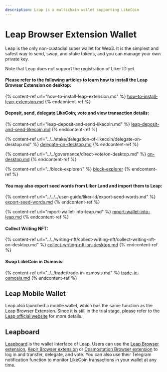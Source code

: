 ```yaml
---
description: Leap is a multichain wallet supporting LikeCoin
---
```


# Leap Browser Extension Wallet

Leap is the only non-custodial super wallet for Web3. It is the simplest and safest way to send, swap, and stake tokens, and you can manage your own private key.

Note that Leap does not support the registration of Liker ID yet.

#### Please refer to the following articles to learn how to install the Leap Browser Extension on desktop:

{% content-ref url="how-to-install-leap-extension.md" %}
[how-to-install-leap-extension.md](how-to-install-leap-extension.md)
{% endcontent-ref %}

#### Deposit, send, delegate LikeCoin; vote and view transaction details:

{% content-ref url="leap-deposit-and-send-likecoin.md" %}
[leap-deposit-and-send-likecoin.md](leap-deposit-and-send-likecoin.md)
{% endcontent-ref %}

{% content-ref url="../../stake/delegation-of-likecoin/delegate-on-desktop.md" %}
[delegate-on-desktop.md](../../stake/delegation-of-likecoin/delegate-on-desktop.md)
{% endcontent-ref %}

{% content-ref url="../../governance/direct-vote/on-desktop.md" %}
[on-desktop.md](../../governance/direct-vote/on-desktop.md)
{% endcontent-ref %}

{% content-ref url="../block-explorer/" %}
[block-explorer](../block-explorer/)
{% endcontent-ref %}

#### You may also export seed words from Liker Land and import them to Leap:

{% content-ref url="../../../user-guide/liker-id/export-seed-words.md" %}
[export-seed-words.md](../../../user-guide/liker-id/export-seed-words.md)
{% endcontent-ref %}

{% content-ref url="mport-wallet-into-leap.md" %}
[mport-wallet-into-leap.md](mport-wallet-into-leap.md)
{% endcontent-ref %}

#### Collect Writing NFT:

{% content-ref url="../../writing-nft/collect-writing-nft/collect-writing-nft-on-desktop.md" %}
[collect-writing-nft-on-desktop.md](../../writing-nft/collect-writing-nft/collect-writing-nft-on-desktop.md)
{% endcontent-ref %}

#### Swap LiikeCoin in Osmosis:

{% content-ref url="../../trade/trade-in-osmosis.md" %}
[trade-in-osmosis.md](../../trade/trade-in-osmosis.md)
{% endcontent-ref %}

## Leap Mobile Wallet

Leap also launched a mobile wallet, which has the same function as the Leap Browser Extension. Since it is still in the trial stage, please refer to the [Leap official website](https://www.leapwallet.io/) for more details.

## Leapboard

[Leapboard](https://cosmos.leapwallet.io/) is the wallet interface of Leap. Users can use the [Leap Browser extension](./), [Keplr Browser extension](../keplr/) or [Cosmostation Browser extension](../cosmostation/) to log in and transfer, delegate, and vote. You can also use their Telegram notification function to monitor LikeCoin transactions in your wallet at any time.
